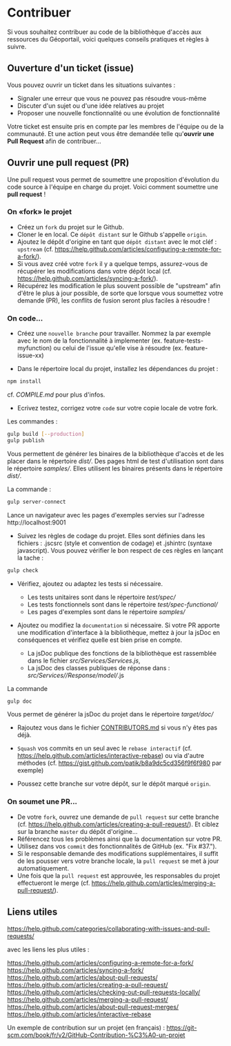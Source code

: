 # Contribuer

Si vous souhaitez contribuer au code de la bibliothèque d'accès aux ressources du Géoportail, voici quelques conseils pratiques et règles à suivre.


## Ouverture d'un ticket (issue)

Vous pouvez ouvrir un ticket dans les situations suivantes :

* Signaler une erreur que vous ne pouvez pas résoudre vous-même
* Discuter d'un sujet ou d'une idée relatives au projet
* Proposer une nouvelle fonctionnalité ou une évolution de fonctionnalité

Votre ticket est ensuite pris en compte par les membres de l'équipe ou de la communauté. Et une action peut vous être demandée telle qu'**ouvrir une Pull Request** afin de contribuer...


## Ouvrir une pull request (PR)

Une pull request vous permet de soumettre une proposition d'évolution du code source à l'équipe en charge du projet. Voici comment soumettre une **pull request** !


### On «fork» le projet

- Créez un `fork` du projet sur le Github.
- Cloner le en local. Ce `dépôt distant` sur le Github s'appelle `origin`.
- Ajoutez le dépôt d'origine en tant que `dépôt distant` avec le mot cléf : `upstream` (cf. https://help.github.com/articles/configuring-a-remote-for-a-fork/).
- Si vous avez créé votre `fork` il y a quelque temps, assurez-vous de récupérer les modifications dans votre dépôt local (cf. https://help.github.com/articles/syncing-a-fork/).
- Récupérez les modification le plus souvent possible de "upstream" afin d'être le plus à jour possible, de sorte que lorsque vous soumettez votre demande (PR), les conflits de fusion seront plus faciles à résoudre !


### On code...

- Créez une `nouvelle branche` pour travailler. Nommez la par exemple avec le nom de la fonctionnalité à implementer (ex. feature-tests-myfunction) ou celui de l'issue qu'elle vise à résoudre (ex. feature-issue-xx)

- Dans le répertoire local du projet, installez les dépendances du projet :

``` bash
npm install
```

cf. *COMPILE.md* pour plus d'infos.


- Ecrivez testez, corrigez votre `code` sur votre copie locale de votre fork.

Les commandes :

``` bash
gulp build [--production]
gulp publish
```

Vous permettent de générer les binaires de la bibliothèque d'accès et de les placer dans le répertoire *dist/*. Des pages html de test d'utilisation sont dans le répertoire *samples/*. Elles utilisent les binaires présents dans le répertoire *dist/*.

La commande :

``` bash
gulp server-connect
```

Lance un navigateur avec les pages d'exemples servies sur l'adresse http://localhost:9001


- Suivez les règles de codage du projet. Elles sont définies dans les fichiers : .jscsrc (style et convention de codage) et .jshintrc (syntaxe javascript). Vous pouvez vérifier le bon respect de ces règles en lançant la tache :

``` bash
gulp check
```

- Vérifiez, ajoutez ou adaptez les tests si nécessaire.

    * Les tests unitaires sont dans le répertoire *test/spec/*
    * Les tests fonctionnels sont dans le répertoire *test/spec-functional/*
    * Les pages d'exemples sont dans le répertoire *samples/*

- Ajoutez ou modifiez la `documentation` si nécessaire. Si votre PR apporte une modification d'interface à la bibliothèque, mettez à jour la jsDoc en conséquences et vérifiez quelle est bien prise en compte.

    * La jsDoc publique des fonctions de la bibliothèque est rassemblée dans le fichier *src/Services/Services.js*, 
    * La jsDoc des classes publiques de réponse dans : *src/Services/<Service>/Response/model/*.js

La commande 

``` bash
gulp doc
```

Vous permet de générer la jsDoc du projet dans le répertoire *target/doc/*

- Rajoutez vous dans le fichier [CONTRIBUTORS.md](CONTRIBUTORS.md]) si vous n'y êtes pas déjà.

- `Squash` vos commits en un seul avec le `rebase interactif` (cf. https://help.github.com/articles/interactive-rebase) ou via d'autre méthodes (cf. https://gist.github.com/patik/b8a9dc5cd356f9f6f980 par exemple)

- Poussez cette branche sur votre dépôt, sur le dépôt marqué `origin`.


### On soumet une PR...

- De votre `fork`, ouvrez une demande de `pull request` sur cette branche (cf. https://help.github.com/articles/creating-a-pull-request/). Et ciblez sur la branche `master` du dépôt d'origine...
- Référencez tous les problèmes ainsi que la documentation sur votre PR.
- Utilisez dans vos `commit` des fonctionnalités de GitHub (ex. "Fix #37.").
- Si le responsable demande des modifications supplémentaires, il suffit de les pousser vers votre branche locale, la `pull request` se met à jour automatiquement.
- Une fois que la `pull request` est approuvée, les responsables du projet effectueront le merge (cf. https://help.github.com/articles/merging-a-pull-request/).


## Liens utiles

https://help.github.com/categories/collaborating-with-issues-and-pull-requests/

avec les liens les plus utiles :

  https://help.github.com/articles/configuring-a-remote-for-a-fork/
  https://help.github.com/articles/syncing-a-fork/
  https://help.github.com/articles/about-pull-requests/
  https://help.github.com/articles/creating-a-pull-request/
  https://help.github.com/articles/checking-out-pull-requests-locally/
  https://help.github.com/articles/merging-a-pull-request/
  https://help.github.com/articles/about-pull-request-merges/
  https://help.github.com/articles/interactive-rebase

Un exemple de contribution sur un projet (en français) :
https://git-scm.com/book/fr/v2/GitHub-Contribution-%C3%A0-un-projet 

